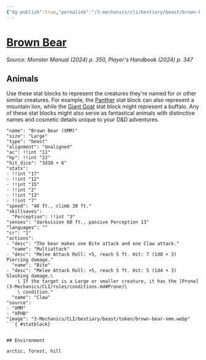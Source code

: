 ```yaml
---
{"dg-publish":true,"permalink":"/3-mechanics/cli/bestiary/beast/brown-bear-xmm/","tags":["ttrpg-cli/compendium/src/5e/xmm","ttrpg-cli/monster/cr/1","ttrpg-cli/monster/environment/arctic","ttrpg-cli/monster/environment/forest","ttrpg-cli/monster/environment/hill","ttrpg-cli/monster/size/large","ttrpg-cli/monster/type/beast"],"noteIcon":""}
---
```


# [Brown Bear](3-Mechanics\CLI\bestiary\beast/brown-bear-xmm.md)
*Source: Monster Manual (2024) p. 350, Player's Handbook (2024) p. 347*  

## Animals

Use these stat blocks to represent the creatures they're named for or other similar creatures. For example, the [Panther](3-Mechanics/CLI/bestiary/beast/panther-xmm.md) stat block can also represent a mountain lion, while the [Giant Goat](3-Mechanics/CLI/bestiary/beast/giant-goat-xmm.md) stat block might represent a buffalo. Any of these stat blocks might also serve as fantastical animals with distinctive names and cosmetic details unique to your D&D adventures.

```statblock
"name": "Brown Bear (XMM)"
"size": "Large"
"type": "beast"
"alignment": "Unaligned"
"ac": !!int "11"
"hp": !!int "22"
"hit_dice": "3d10 + 6"
"stats":
- !!int "17"
- !!int "12"
- !!int "15"
- !!int "2"
- !!int "13"
- !!int "7"
"speed": "40 ft., climb 30 ft."
"skillsaves":
  "Perception": !!int "3"
"senses": "darkvision 60 ft., passive Perception 13"
"languages": ""
"cr": "1"
"actions":
- "desc": "The bear makes one Bite attack and one Claw attack."
  "name": "Multiattack"
- "desc": "Melee Attack Roll: +5, reach 5 ft. Hit: 7 (1d8 + 3) Piercing damage."
  "name": "Bite"
- "desc": "Melee Attack Roll: +5, reach 5 ft. Hit: 5 (1d4 + 3) Slashing damage.\
    \ If the target is a Large or smaller creature, it has the [Prone](3-Mechanics/CLI/rules/conditions.md#Prone)\
    \ condition."
  "name": "Claw"
"source":
- "XMM"
- "XPHB"
"image": "3-Mechanics/CLI/bestiary/beast/token/brown-bear-xmm.webp"
```{ #statblock}


## Environment

arctic, forest, hill